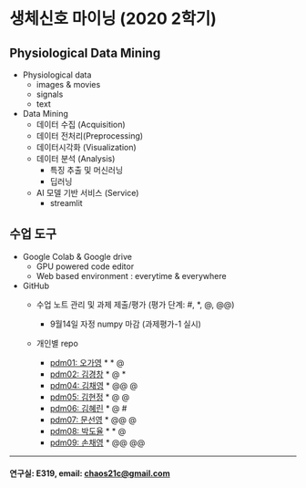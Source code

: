 # 생체신호 마이닝 (2020 2학기)

## Physiological Data Mining
* Physiological data
  - images & movies
  - signals
  - text
* Data Mining
  - 데이터 수집 (Acquisition)
  - 데이터 전처리(Preprocessing)
  - 데이터시각화 (Visualization)
  - 데이터 분석 (Analysis)
    * 특징 추출 및 머신러닝
    * 딥러닝
  - AI 모델 기반 서비스 (Service)
    * streamlit
    
## 수업 도구
* Google Colab & Google drive
  - GPU powered code editor
  - Web based environment : everytime & everywhere
* GitHub
  - 수업 노트 관리 및 과제 제출/평가 (평가 단계: #, *, @, @@)
    * 9월14일 자정 numpy 마감 (과제평가-1 실시) 
    
  - 개인별 repo  
    * [pdm01: 오가영](https://github.com/o-going/pdm01) * * @
    * [pdm02: 김경창](https://github.com/rldckd0103/pdm02) * @ *
    * [pdm04: 김채영](https://github.com/kimchaeyoung-student/pdm04) * @@ @
    * [pdm05: 김현정](https://github.com/dasdasqs2/pdm05) * @ @
    * [pdm06: 김혜린](https://github.com/Kim-Hyerin/pdm06) * @ #
    * [pdm07: 문선영](https://github.com/anstjsdud/pdm07) * @@ @
    * [pdm08: 박도율](https://github.com/DoyulPark/pdm08) * * @
    * [pdm09: 손채영](https://github.com/chaeyeongSon/pdm09) * @@ @@
 ---
 #### 연구실: E319, email: chaos21c@gmail.com
 
